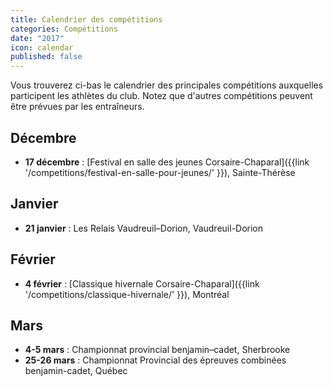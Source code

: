 ```yaml
---
title: Calendrier des compétitions
categories: Compétitions
date: "2017"
icon: calendar
published: false
---
```


Vous trouverez ci-bas le calendrier des principales compétitions auxquelles participent les athlètes du club. Notez que d'autres compétitions peuvent être prévues par les entraîneurs.

## Décembre

* **17 décembre** : [Festival en salle des jeunes Corsaire-Chaparal]({{link '/competitions/festival-en-salle-pour-jeunes/' }}), Sainte-Thérèse

## Janvier

* **21 janvier** : Les Relais Vaudreuil–Dorion, Vaudreuil-Dorion

## Février

* **4 février** : [Classique hivernale Corsaire-Chaparal]({{link '/competitions/classique-hivernale/' }}), Montréal

## Mars

* **4-5 mars** : Championnat provincial benjamin–cadet, Sherbrooke
* **25-26 mars** : Championnat Provincial des épreuves combinées benjamin-cadet, Québec
